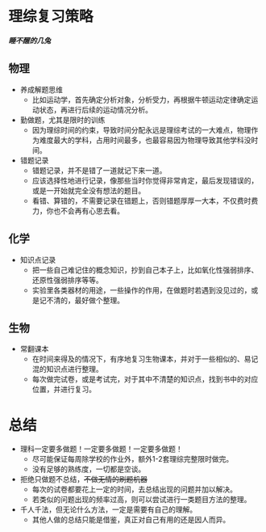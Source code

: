 # 理综复习策略

***睡不醒的几兔***

## 物理

* 养成解题思维
  * 比如运动学，首先确定分析对象，分析受力，再根据牛顿运动定律确定运动状态，再进行后续的运动情况分析。
* 勤做题，尤其是限时的训练
  * 因为理综时间的约束，导致时间分配永远是理综考试的一大难点，物理作为难度最大的学科，占用时间最多，也最容易因为物理导致其他学科没时间。
* 错题记录
  * 错题记录，并不是错了一道就记下来一道。
  * 应该选择性地进行记录，像那些当时你觉得非常肯定，最后发现错误的，或是一开始就完全没有想法的题目。
  * 看错、算错的，不需要记录在错题上，否则错题厚厚一大本，不仅费时费力，你也不会再有心思去看。

## 化学

* 知识点记录
  * 把一些自己难记住的概念知识，抄到自己本子上，比如氧化性强弱排序、还原性强弱排序等等。
  * 实验里各类器材的用途，一些操作的作用，在做题时若遇到没见过的，或是记不清的，最好做个整理。

## 生物

* 常翻课本
  * 在时间来得及的情况下，有序地复习生物课本，并对于一些相似的、易记混的知识点进行整理。
  * 每次做完试卷，或是考试完，对于其中不清楚的知识点，找到书中的对应位置，并进行复习。

# 总结

* 理科一定要多做题！一定要多做题！一定要多做题！
  * 尽可能保证每周除学校的作业外，额外1-2套理综完整限时做完。
  * 没有足够的熟练度，一切都是空谈。
* 拒绝只做题不总结，~~不做无情的刷题机器~~
  * 每次的试卷都要花上一定的时间，去总结出现的问题并加以解决。
  * 若类似的问题出现的频率过高，则可以尝试进行一类题目方法的整理。
* 千人千法，但无论什么方法，一定是需要有自己的理解。
  * 其他人做的总结只能是借鉴，真正对自己有用的还是因人而异。









##  





